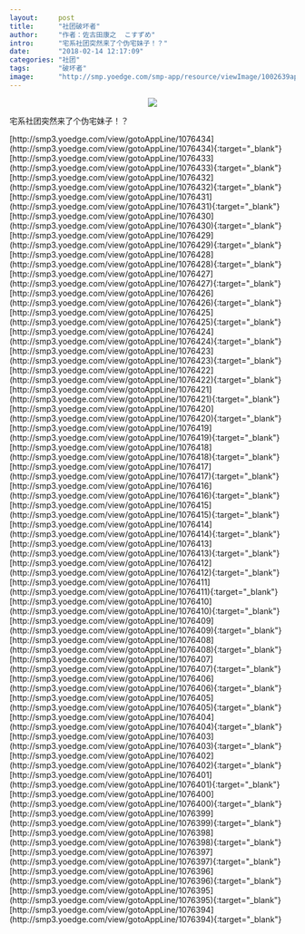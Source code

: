 ```yaml
---
layout:     post
title:      "社团破坏者"
author:     "作者：佐古田康之  こすずめ"
intro:      "宅系社团突然来了个伪宅妹子！？"
date:       "2018-02-14 12:17:09"
categories: "社团"
tags:       "破坏者"
image:      "http://smp.yoedge.com/smp-app/resource/viewImage/1002639appline.png"
---
```

<div style="text-align: center">
<p><img src="http://smp.yoedge.com/smp-app/resource/viewImage/1002639appline.png"/></p>
</div>
<p class="post-meta">
<span>宅系社团突然来了个伪宅妹子！？</span>
</p>
[http://smp3.yoedge.com/view/gotoAppLine/1076434](http://smp3.yoedge.com/view/gotoAppLine/1076434){:target="_blank"}
[http://smp3.yoedge.com/view/gotoAppLine/1076433](http://smp3.yoedge.com/view/gotoAppLine/1076433){:target="_blank"}
[http://smp3.yoedge.com/view/gotoAppLine/1076432](http://smp3.yoedge.com/view/gotoAppLine/1076432){:target="_blank"}
[http://smp3.yoedge.com/view/gotoAppLine/1076431](http://smp3.yoedge.com/view/gotoAppLine/1076431){:target="_blank"}
[http://smp3.yoedge.com/view/gotoAppLine/1076430](http://smp3.yoedge.com/view/gotoAppLine/1076430){:target="_blank"}
[http://smp3.yoedge.com/view/gotoAppLine/1076429](http://smp3.yoedge.com/view/gotoAppLine/1076429){:target="_blank"}
[http://smp3.yoedge.com/view/gotoAppLine/1076428](http://smp3.yoedge.com/view/gotoAppLine/1076428){:target="_blank"}
[http://smp3.yoedge.com/view/gotoAppLine/1076427](http://smp3.yoedge.com/view/gotoAppLine/1076427){:target="_blank"}
[http://smp3.yoedge.com/view/gotoAppLine/1076426](http://smp3.yoedge.com/view/gotoAppLine/1076426){:target="_blank"}
[http://smp3.yoedge.com/view/gotoAppLine/1076425](http://smp3.yoedge.com/view/gotoAppLine/1076425){:target="_blank"}
[http://smp3.yoedge.com/view/gotoAppLine/1076424](http://smp3.yoedge.com/view/gotoAppLine/1076424){:target="_blank"}
[http://smp3.yoedge.com/view/gotoAppLine/1076423](http://smp3.yoedge.com/view/gotoAppLine/1076423){:target="_blank"}
[http://smp3.yoedge.com/view/gotoAppLine/1076422](http://smp3.yoedge.com/view/gotoAppLine/1076422){:target="_blank"}
[http://smp3.yoedge.com/view/gotoAppLine/1076421](http://smp3.yoedge.com/view/gotoAppLine/1076421){:target="_blank"}
[http://smp3.yoedge.com/view/gotoAppLine/1076420](http://smp3.yoedge.com/view/gotoAppLine/1076420){:target="_blank"}
[http://smp3.yoedge.com/view/gotoAppLine/1076419](http://smp3.yoedge.com/view/gotoAppLine/1076419){:target="_blank"}
[http://smp3.yoedge.com/view/gotoAppLine/1076418](http://smp3.yoedge.com/view/gotoAppLine/1076418){:target="_blank"}
[http://smp3.yoedge.com/view/gotoAppLine/1076417](http://smp3.yoedge.com/view/gotoAppLine/1076417){:target="_blank"}
[http://smp3.yoedge.com/view/gotoAppLine/1076416](http://smp3.yoedge.com/view/gotoAppLine/1076416){:target="_blank"}
[http://smp3.yoedge.com/view/gotoAppLine/1076415](http://smp3.yoedge.com/view/gotoAppLine/1076415){:target="_blank"}
[http://smp3.yoedge.com/view/gotoAppLine/1076414](http://smp3.yoedge.com/view/gotoAppLine/1076414){:target="_blank"}
[http://smp3.yoedge.com/view/gotoAppLine/1076413](http://smp3.yoedge.com/view/gotoAppLine/1076413){:target="_blank"}
[http://smp3.yoedge.com/view/gotoAppLine/1076412](http://smp3.yoedge.com/view/gotoAppLine/1076412){:target="_blank"}
[http://smp3.yoedge.com/view/gotoAppLine/1076411](http://smp3.yoedge.com/view/gotoAppLine/1076411){:target="_blank"}
[http://smp3.yoedge.com/view/gotoAppLine/1076410](http://smp3.yoedge.com/view/gotoAppLine/1076410){:target="_blank"}
[http://smp3.yoedge.com/view/gotoAppLine/1076409](http://smp3.yoedge.com/view/gotoAppLine/1076409){:target="_blank"}
[http://smp3.yoedge.com/view/gotoAppLine/1076408](http://smp3.yoedge.com/view/gotoAppLine/1076408){:target="_blank"}
[http://smp3.yoedge.com/view/gotoAppLine/1076407](http://smp3.yoedge.com/view/gotoAppLine/1076407){:target="_blank"}
[http://smp3.yoedge.com/view/gotoAppLine/1076406](http://smp3.yoedge.com/view/gotoAppLine/1076406){:target="_blank"}
[http://smp3.yoedge.com/view/gotoAppLine/1076405](http://smp3.yoedge.com/view/gotoAppLine/1076405){:target="_blank"}
[http://smp3.yoedge.com/view/gotoAppLine/1076404](http://smp3.yoedge.com/view/gotoAppLine/1076404){:target="_blank"}
[http://smp3.yoedge.com/view/gotoAppLine/1076403](http://smp3.yoedge.com/view/gotoAppLine/1076403){:target="_blank"}
[http://smp3.yoedge.com/view/gotoAppLine/1076402](http://smp3.yoedge.com/view/gotoAppLine/1076402){:target="_blank"}
[http://smp3.yoedge.com/view/gotoAppLine/1076401](http://smp3.yoedge.com/view/gotoAppLine/1076401){:target="_blank"}
[http://smp3.yoedge.com/view/gotoAppLine/1076400](http://smp3.yoedge.com/view/gotoAppLine/1076400){:target="_blank"}
[http://smp3.yoedge.com/view/gotoAppLine/1076399](http://smp3.yoedge.com/view/gotoAppLine/1076399){:target="_blank"}
[http://smp3.yoedge.com/view/gotoAppLine/1076398](http://smp3.yoedge.com/view/gotoAppLine/1076398){:target="_blank"}
[http://smp3.yoedge.com/view/gotoAppLine/1076397](http://smp3.yoedge.com/view/gotoAppLine/1076397){:target="_blank"}
[http://smp3.yoedge.com/view/gotoAppLine/1076396](http://smp3.yoedge.com/view/gotoAppLine/1076396){:target="_blank"}
[http://smp3.yoedge.com/view/gotoAppLine/1076395](http://smp3.yoedge.com/view/gotoAppLine/1076395){:target="_blank"}
[http://smp3.yoedge.com/view/gotoAppLine/1076394](http://smp3.yoedge.com/view/gotoAppLine/1076394){:target="_blank"}


